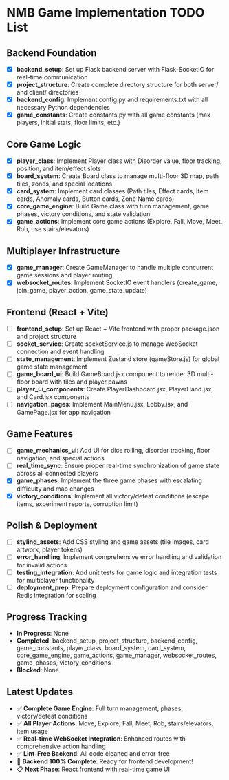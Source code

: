 # NMB Game Implementation TODO List

## Backend Foundation
- [x] **backend_setup**: Set up Flask backend server with Flask-SocketIO for real-time communication
- [x] **project_structure**: Create complete directory structure for both server/ and client/ directories  
- [x] **backend_config**: Implement config.py and requirements.txt with all necessary Python dependencies
- [x] **game_constants**: Create constants.py with all game constants (max players, initial stats, floor limits, etc.)

## Core Game Logic
- [x] **player_class**: Implement Player class with Disorder value, floor tracking, position, and item/effect slots
- [x] **board_system**: Create Board class to manage multi-floor 3D map, path tiles, zones, and special locations
- [x] **card_system**: Implement card classes (Path tiles, Effect cards, Item cards, Anomaly cards, Button cards, Zone Name cards)
- [x] **core_game_engine**: Build Game class with turn management, game phases, victory conditions, and state validation
- [x] **game_actions**: Implement core game actions (Explore, Fall, Move, Meet, Rob, use stairs/elevators)

## Multiplayer Infrastructure
- [x] **game_manager**: Create GameManager to handle multiple concurrent game sessions and player routing
- [x] **websocket_routes**: Implement SocketIO event handlers (create_game, join_game, player_action, game_state_update)

## Frontend (React + Vite)
- [ ] **frontend_setup**: Set up React + Vite frontend with proper package.json and project structure
- [ ] **socket_service**: Create socketService.js to manage WebSocket connection and event handling
- [ ] **state_management**: Implement Zustand store (gameStore.js) for global game state management
- [ ] **game_board_ui**: Build GameBoard.jsx component to render 3D multi-floor board with tiles and player pawns
- [ ] **player_ui_components**: Create PlayerDashboard.jsx, PlayerHand.jsx, and Card.jsx components
- [ ] **navigation_pages**: Implement MainMenu.jsx, Lobby.jsx, and GamePage.jsx for app navigation

## Game Features
- [ ] **game_mechanics_ui**: Add UI for dice rolling, disorder tracking, floor navigation, and special actions
- [ ] **real_time_sync**: Ensure proper real-time synchronization of game state across all connected players
- [x] **game_phases**: Implement the three game phases with escalating difficulty and map changes
- [x] **victory_conditions**: Implement all victory/defeat conditions (escape items, experiment reports, corruption limit)

## Polish & Deployment
- [ ] **styling_assets**: Add CSS styling and game assets (tile images, card artwork, player tokens)
- [ ] **error_handling**: Implement comprehensive error handling and validation for invalid actions
- [ ] **testing_integration**: Add unit tests for game logic and integration tests for multiplayer functionality
- [ ] **deployment_prep**: Prepare deployment configuration and consider Redis integration for scaling

## Progress Tracking
- **In Progress**: None
- **Completed**: backend_setup, project_structure, backend_config, game_constants, player_class, board_system, card_system, core_game_engine, game_actions, game_manager, websocket_routes, game_phases, victory_conditions
- **Blocked**: None

## Latest Updates
- ✅ **Complete Game Engine**: Full turn management, phases, victory/defeat conditions
- ✅ **All Player Actions**: Move, Explore, Fall, Meet, Rob, stairs/elevators, item usage
- ✅ **Real-time WebSocket Integration**: Enhanced routes with comprehensive action handling
- ✅ **Lint-Free Backend**: All code cleaned and error-free
- 🚀 **Backend 100% Complete**: Ready for frontend development!
- 📋 **Next Phase**: React frontend with real-time game UI